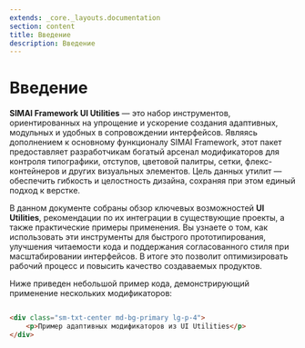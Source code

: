 ```yaml
---
extends: _core._layouts.documentation
section: content
title: Введение
description: Введение
---
```


# Введение

**SIMAI Framework UI Utilities** — это набор инструментов, ориентированных на упрощение и ускорение создания адаптивных,
модульных и удобных в сопровождении интерфейсов. Являясь дополнением к основному функционалу SIMAI Framework, этот пакет
предоставляет разработчикам богатый арсенал модификаторов для контроля типографики, отступов, цветовой палитры, сетки,
флекс-контейнеров и других визуальных элементов. Цель данных утилит — обеспечить гибкость и целостность дизайна,
сохраняя при этом единый подход к верстке.

В данном документе собраны обзор ключевых возможностей **UI Utilities**, рекомендации по их интеграции в существующие
проекты, а также практические примеры применения. Вы узнаете о том, как использовать эти инструменты для быстрого
прототипирования, улучшения читаемости кода и поддержания согласованного стиля при масштабировании интерфейсов. В итоге
это позволит оптимизировать рабочий процесс и повысить качество создаваемых продуктов.

Ниже приведен небольшой пример кода, демонстрирующий применение нескольких модификаторов:

```html

<div class="sm-txt-center md-bg-primary lg-p-4">
    <p>Пример адаптивных модификаторов из UI Utilities</p>
</div>
```

